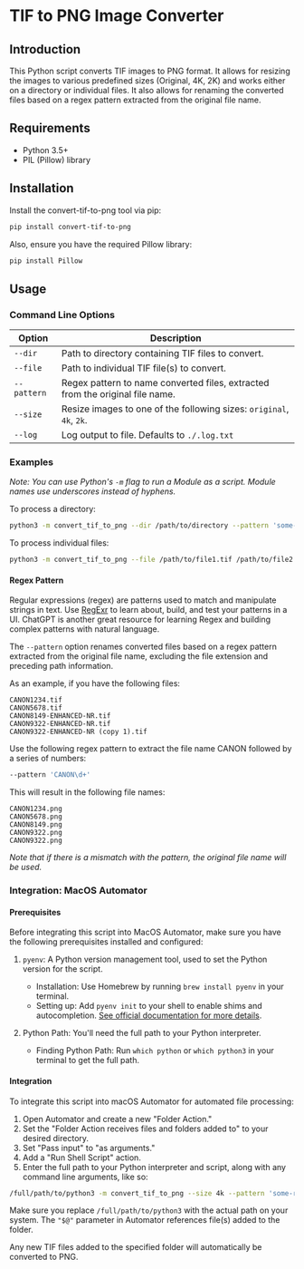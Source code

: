 # TIF to PNG Image Converter

## Introduction

This Python script converts TIF images to PNG format. It allows for resizing the images to various predefined sizes (Original, 4K, 2K) and works either on a directory or individual files. It also allows for renaming the converted files based on a regex pattern extracted from the original file name.

## Requirements

- Python 3.5+
- PIL (Pillow) library

## Installation

Install the convert-tif-to-png tool via pip:

```bash
pip install convert-tif-to-png
```

Also, ensure you have the required Pillow library:

```bash
pip install Pillow
```

## Usage

### Command Line Options

| Option | Description |
| --- | --- |
| `--dir` | Path to directory containing TIF files to convert. |
| `--file` | Path to individual TIF file(s) to convert. |
| `--pattern` | Regex pattern to name converted files, extracted from the original file name.
| `--size` | Resize images to one of the following sizes: `original`, `4k`, `2k`. |
| `--log` | Log output to file. Defaults to `./.log.txt` |

### Examples

*Note: You can use Python's `-m` flag to run a Module as a script. Module names use underscores instead of hyphens.*

To process a directory:

```bash
python3 -m convert_tif_to_png --dir /path/to/directory --pattern 'some-regex-pattern' --size 4k
```

To process individual files:

```bash
python3 -m convert_tif_to_png --file /path/to/file1.tif /path/to/file2.tif --pattern 'some-regex-pattern' --size 4k
```

#### Regex Pattern

Regular expressions (regex) are patterns used to match and manipulate strings in text. Use [RegExr](https://regexr.com/) to learn about, build, and test your patterns in a UI. ChatGPT is another great resource for learning Regex and building complex patterns with natural language.

The `--pattern` option renames converted files based on a regex pattern extracted from the original file name, excluding the file extension and preceding path information.

As an example, if you have the following files:

```text
CANON1234.tif
CANON5678.tif
CANON8149-ENHANCED-NR.tif
CANON9322-ENHANCED-NR.tif
CANON9322-ENHANCED-NR (copy 1).tif
```

Use the following regex pattern to extract the file name CANON followed by a series of numbers:

```bash
--pattern 'CANON\d+'
```

This will result in the following file names:

```text
CANON1234.png
CANON5678.png
CANON8149.png
CANON9322.png
CANON9322.png
```

*Note that if there is a mismatch with the pattern, the original file name will be used.*

### Integration: MacOS Automator

#### Prerequisites

Before integrating this script into MacOS Automator, make sure you have the following prerequisites installed and configured:

1. `pyenv`: A Python version management tool, used to set the Python version for the script.
    - Installation: Use Homebrew by running `brew install pyenv` in your terminal.
    - Setting up: Add `pyenv init` to your shell to enable shims and autocompletion. [See official documentation for more details](https://github.com/pyenv/pyenv#installation).

2. Python Path: You'll need the full path to your Python interpreter.
    - Finding Python Path: Run `which python` or `which python3` in your terminal to get the full path.

#### Integration

To integrate this script into macOS Automator for automated file processing:

1. Open Automator and create a new "Folder Action."
2. Set the "Folder Action receives files and folders added to" to your desired directory.
3. Set "Pass input" to "as arguments."
4. Add a "Run Shell Script" action.
5. Enter the full path to your Python interpreter and script, along with any command line arguments, like so:

```bash
/full/path/to/python3 -m convert_tif_to_png --size 4k --pattern 'some-regex-pattern' --file "$@"
```

Make sure you replace `/full/path/to/python3` with the actual path on your system.
The `"$@"` parameter in Automator references file(s) added to the folder.

Any new TIF files added to the specified folder will automatically be converted to PNG.
